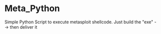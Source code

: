 # Meta_Python

Simple Python Script to execute metasploit shellcode.
Just build the "exe" --> then deliver it
